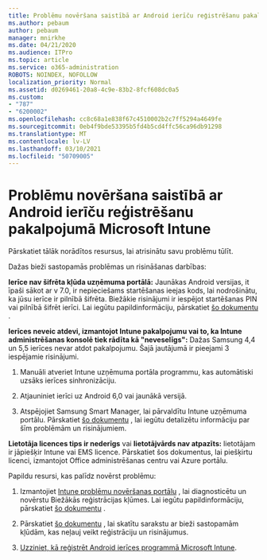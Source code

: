```yaml
---
title: Problēmu novēršana saistībā ar Android ierīču reģistrēšanu pakalpojumā Microsoft Intune
ms.author: pebaum
author: pebaum
manager: mnirkhe
ms.date: 04/21/2020
ms.audience: ITPro
ms.topic: article
ms.service: o365-administration
ROBOTS: NOINDEX, NOFOLLOW
localization_priority: Normal
ms.assetid: d0269461-20a8-4c9e-83b2-8fcf608dc0a5
ms.custom:
- "787"
- "6200002"
ms.openlocfilehash: cc8c68a1e838f67c4510002b2c7ff5294a4649fe
ms.sourcegitcommit: 0eb4f9bde53395b5fd4b5cd4ffc56ca96db91298
ms.translationtype: MT
ms.contentlocale: lv-LV
ms.lasthandoff: 03/10/2021
ms.locfileid: "50709005"
---
```

# <a name="troubleshoot-issues-with-enrolling-android-devices-in-microsoft-intune"></a>Problēmu novēršana saistībā ar Android ierīču reģistrēšanu pakalpojumā Microsoft Intune

Pārskatiet tālāk norādītos resursus, lai atrisinātu savu problēmu tūlīt.
  
Dažas bieži sastopamās problēmas un risināšanas darbības:
  
 **Ierīce nav šifrēta kļūda uzņēmuma portālā:** Jaunākas Android versijas, it īpaši sākot ar v 7.0, ir nepieciešams startēšanas ieejas kods, lai nodrošinātu, ka jūsu ierīce ir pilnībā šifrēta. Biežākie risinājumi ir iespējot startēšanas PIN vai pilnībā šifrēt ierīci. Lai iegūtu papildinformāciju, pārskatiet [šo dokumentu](https://docs.microsoft.com/intune-user-help/your-device-appears-encrypted-but-cp-says-otherwise-android) .
  
 **Ierīces neveic atdevi, izmantojot Intune pakalpojumu vai to, ka Intune administrēšanas konsolē tiek rādīta kā "neveselīgs":** Dažas Samsung 4,4 un 5,5 ierīces nevar atdot pakalpojumu. Šajā jautājumā ir pieejami 3 iespējamie risinājumi.
  
1. Manuāli atveriet Intune uzņēmuma portāla programmu, kas automātiski uzsāks ierīces sinhronizāciju.

2. Atjauniniet ierīci uz Android 6,0 vai jaunākā versijā.

3. Atspējojiet Samsung Smart Manager, lai pārvaldītu Intune uzņēmuma portālu. Pārskatiet [šo dokumentu](https://docs.microsoft.com/troubleshoot/mem/intune/troubleshoot-device-enrollment-in-intune#devices-fail-to-check-in-with-the-intune-service-and-display-as-unhealthy-in-the-intune-admin-console) , lai iegūtu detalizētu informāciju par šīm problēmām un risinājumiem.

 **Lietotāja licences tips ir nederīgs** vai **lietotājvārds nav atpazīts:** lietotājam ir jāpiešķir Intune vai EMS licence. Pārskatiet šos dokumentus, lai piešķirtu licenci, izmantojot Office administrēšanas centru vai Azure portālu.
  
Papildu resursi, kas palīdz novērst problēmu:
  
1. Izmantojiet [Intune problēmu novēršanas portālu](https://devicemanagement.microsoft.com/#blade/Microsoft_Intune_DeviceSettings/TroubleshootBlade) , lai diagnosticētu un novērstu Biežākās reģistrācijas kļūmes. Lai iegūtu papildinformāciju, pārskatiet [šo dokumentu](https://docs.microsoft.com/intune/help-desk-operators) .

2. Pārskatiet [šo dokumentu](https://docs.microsoft.com/troubleshoot/mem/intune/troubleshoot-device-enrollment-in-intune) , lai skatītu sarakstu ar bieži sastopamām kļūdām, kas neļauj veikt reģistrāciju un risinājumus.

3. [Uzziniet, kā reģistrēt Android ierīces programmā Microsoft Intune](https://docs.microsoft.com/intune/android-enroll).
